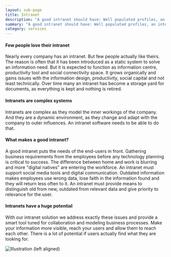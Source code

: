 ```yaml
---
layout: sub-page
title: Intranet
description: "A good intranet should have: Well populated profiles, an intelligent, tailored search, well written engaging content, a dynamic and engaging homepage, quick and easy access to important things, on demand project areas, a structured place to ask questions. It's all about content!"
summary: "A good intranet should have: Well populated profiles, an intelligent, tailored search, well written engaging content, a dynamic and engaging homepage, quick and easy access to important things, on demand project areas, a structured place to ask questions. It's all about content!"
category: services
---
```


<!-- “Consulting” (Denso), “Implementation” (OiRA), “Intranet” (ikath) and “Support” (UniBW) -->

#### Few people love their intranet

Nearly every company has an intranet. But few people actually like theirs. The reason is often that it has been introduced as a static system to solve an information need. But it is expected to function as information centre, productivity tool and social connectivity space. It grows organically and gains issues with the information design, productivity, social capital and not least technically. Over time many an intranet has become a storage yard for documents, as everything is kept and nothing is retired.


#### Intranets are complex systems

Intranets are complex as they model the inner workings of the company. And they are a dynamic environment, as they change and adapt with the company to outer influences. An intranet software needs to be able to do that. 


#### What makes a good intranet?

A good intranet puts the needs of the end-users in front. Gathering business requirements from the employees before any technology planning is critical to success. The difference between home and work is blurring and more "digital natives" are entering the workforce. An intranet must support social media tools and digital communication. Outdated information makes employees use wrong data, lose faith in the information found and they will return less often to it. An intranet must provide means to distinguish old from new, outdated from relevant data and give priority to relevance for the user.


#### Intranets have a huge potential

With our intranet solution we address exactly these issues and provide a smart tool tuned for collaboration and modeling business processes. Make your information more visible, reach your users and allow them to reach each other. There is a lot of potential if users actually find what they are looking for.

![Illustration (left aligned)](/media/pi-case.jpg)
